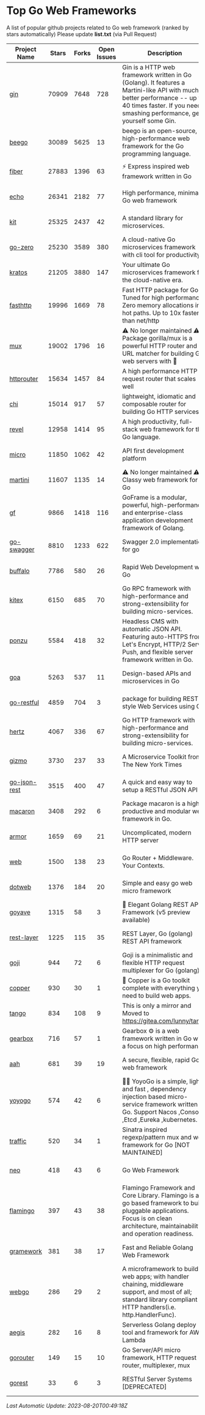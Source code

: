 # Top Go Web Frameworks
A list of popular github projects related to Go web framework (ranked by stars automatically)
Please update **list.txt** (via Pull Request)

| Project Name | Stars | Forks | Open Issues | Description | Last Commit |
| ------------ | ----- | ----- | ----------- | ----------- | ----------- |
| [gin](https://github.com/gin-gonic/gin) | 70909 | 7648 | 728 | Gin is a HTTP web framework written in Go (Golang). It features a Martini-like API with much better performance -- up to 40 times faster. If you need smashing performance, get yourself some Gin. | 2023-08-12 14:21:56 |
| [beego](https://github.com/beego/beego) | 30089 | 5625 | 13 | beego is an open-source, high-performance web framework for the Go programming language. | 2023-08-18 12:47:24 |
| [fiber](https://github.com/gofiber/fiber) | 27883 | 1396 | 63 | ⚡️ Express inspired web framework written in Go | 2023-08-19 16:31:38 |
| [echo](https://github.com/labstack/echo) | 26341 | 2182 | 77 | High performance, minimalist Go web framework | 2023-08-12 06:01:30 |
| [kit](https://github.com/go-kit/kit) | 25325 | 2437 | 42 | A standard library for microservices. | 2023-05-29 21:23:33 |
| [go-zero](https://github.com/zeromicro/go-zero) | 25230 | 3589 | 380 | A cloud-native Go microservices framework with cli tool for productivity. | 2023-08-19 14:17:24 |
| [kratos](https://github.com/go-kratos/kratos) | 21205 | 3880 | 147 | Your ultimate Go microservices framework for the cloud-native era. | 2023-08-08 05:17:27 |
| [fasthttp](https://github.com/valyala/fasthttp) | 19996 | 1669 | 78 | Fast HTTP package for Go. Tuned for high performance. Zero memory allocations in hot paths. Up to 10x faster than net/http | 2023-08-16 17:57:20 |
| [mux](https://github.com/gorilla/mux) | 19002 | 1796 | 16 | ⚠️ No longer maintained ⚠️  Package gorilla/mux is a powerful HTTP router and URL matcher for building Go web servers with 🦍 | 2023-08-17 15:29:52 |
| [httprouter](https://github.com/julienschmidt/httprouter) | 15634 | 1457 | 84 | A high performance HTTP request router that scales well | 2022-06-03 15:51:59 |
| [chi](https://github.com/go-chi/chi) | 15014 | 917 | 57 | lightweight, idiomatic and composable router for building Go HTTP services | 2023-08-08 19:06:48 |
| [revel](https://github.com/revel/revel) | 12958 | 1414 | 95 | A high productivity, full-stack web framework for the Go language. | 2022-04-12 20:53:30 |
| [micro](https://github.com/micro/micro) | 11850 | 1062 | 42 | API first development platform | 2023-07-28 18:28:23 |
| [martini](https://github.com/go-martini/martini) | 11607 | 1135 | 14 | ⚠️ No longer maintained ⚠️  Classy web framework for Go | 2017-01-21 21:58:54 |
| [gf](https://github.com/gogf/gf) | 9866 | 1418 | 116 | GoFrame is a modular, powerful, high-performance and enterprise-class application development framework of Golang.  | 2023-08-18 01:57:25 |
| [go-swagger](https://github.com/go-swagger/go-swagger) | 8810 | 1233 | 622 | Swagger 2.0 implementation for go | 2023-07-24 18:20:14 |
| [buffalo](https://github.com/gobuffalo/buffalo) | 7786 | 580 | 26 | Rapid Web Development w/ Go | 2023-01-26 15:34:17 |
| [kitex](https://github.com/cloudwego/kitex) | 6150 | 685 | 70 | Go RPC framework with high-performance and strong-extensibility for building micro-services. | 2023-08-15 06:03:51 |
| [ponzu](https://github.com/ponzu-cms/ponzu) | 5584 | 418 | 32 | Headless CMS with automatic JSON API. Featuring auto-HTTPS from Let's Encrypt, HTTP/2 Server Push, and flexible server framework written in Go. | 2020-01-02 00:14:32 |
| [goa](https://github.com/goadesign/goa) | 5263 | 537 | 11 | Design-based APIs and microservices in Go | 2023-08-18 00:17:05 |
| [go-restful](https://github.com/emicklei/go-restful) | 4859 | 704 | 3 | package for building REST-style Web Services using Go | 2023-08-19 07:17:29 |
| [hertz](https://github.com/cloudwego/hertz) | 4067 | 336 | 67 | Go HTTP framework with high-performance and strong-extensibility for building micro-services. | 2023-08-18 02:25:50 |
| [gizmo](https://github.com/nytimes/gizmo) | 3730 | 237 | 33 | A Microservice Toolkit from The New York Times | 2021-04-30 15:27:05 |
| [go-json-rest](https://github.com/ant0ine/go-json-rest) | 3515 | 400 | 47 | A quick and easy way to setup a RESTful JSON API | 2017-09-13 04:12:08 |
| [macaron](https://github.com/go-macaron/macaron) | 3408 | 292 | 6 | Package macaron is a high productive and modular web framework in Go. | 2023-08-07 03:07:21 |
| [armor](https://github.com/labstack/armor) | 1659 | 69 | 21 | Uncomplicated, modern HTTP server | 2019-08-03 18:10:09 |
| [web](https://github.com/gocraft/web) | 1500 | 138 | 23 | Go Router + Middleware. Your Contexts. | 2019-02-07 15:06:52 |
| [dotweb](https://github.com/devfeel/dotweb) | 1376 | 184 | 20 | Simple and easy go web micro framework | 2023-04-15 08:06:03 |
| [goyave](https://github.com/go-goyave/goyave) | 1315 | 58 | 3 | 🍐 Elegant Golang REST API Framework (v5 preview available) | 2023-06-09 14:22:05 |
| [rest-layer](https://github.com/rs/rest-layer) | 1225 | 115 | 35 | REST Layer, Go (golang) REST API framework | 2021-09-30 23:58:01 |
| [goji](https://github.com/goji/goji) | 944 | 72 | 6 | Goji is a minimalistic and flexible HTTP request multiplexer for Go (golang) | 2019-01-26 23:58:29 |
| [copper](https://github.com/gocopper/copper) | 930 | 30 | 1 | 🚀‏‏‎    ‎‏‏‎‏‏‎‎‎‎‎‎Copper is a Go toolkit complete with everything you need to build web apps. | 2023-08-17 19:12:35 |
| [tango](https://github.com/lunny/tango) | 834 | 108 | 9 | This is only a mirror and Moved to https://gitea.com/lunny/tango | 2019-05-17 03:31:10 |
| [gearbox](https://github.com/gogearbox/gearbox) | 716 | 57 | 1 | Gearbox :gear: is a web framework written in Go with a focus on high performance | 2022-09-21 00:20:37 |
| [aah](https://github.com/go-aah/aah) | 681 | 39 | 19 | A secure, flexible, rapid Go web framework | 2020-09-02 02:31:20 |
| [yoyogo](https://github.com/yoyofx/yoyogo) | 574 | 42 | 6 | 🦄🌈 YoyoGo is a simple, light and fast , dependency injection based micro-service framework written in Go. Support Nacos ,Consoul ,Etcd ,Eureka ,kubernetes. | 2023-05-06 03:13:09 |
| [traffic](https://github.com/gravityblast/traffic) | 520 | 34 | 1 | Sinatra inspired regexp/pattern mux and web framework for Go [NOT MAINTAINED] | 2015-11-26 21:31:07 |
| [neo](https://github.com/ivpusic/neo) | 418 | 43 | 6 | Go Web Framework | 2017-08-14 23:54:31 |
| [flamingo](https://github.com/i-love-flamingo/flamingo) | 397 | 43 | 38 | Flamingo Framework and Core Library. Flamingo is a go based framework to build pluggable applications. Focus is on clean architecture, maintainability and operation readiness. | 2023-08-18 14:18:30 |
| [gramework](https://github.com/gramework/gramework) | 381 | 38 | 17 | Fast and Reliable Golang Web Framework | 2023-01-24 23:49:42 |
| [webgo](https://github.com/bnkamalesh/webgo) | 286 | 29 | 2 | A microframework to build web apps; with handler chaining, middleware support, and most of all; standard library compliant HTTP handlers(i.e. http.HandlerFunc). | 2023-03-08 16:03:21 |
| [aegis](https://github.com/tmaiaroto/aegis) | 282 | 16 | 8 | Serverless Golang deploy tool and framework for AWS Lambda | 2019-07-28 17:59:41 |
| [gorouter](https://github.com/vardius/gorouter) | 149 | 15 | 10 | Go Server/API micro framework, HTTP request router, multiplexer, mux | 2022-10-28 23:16:55 |
| [gorest](https://github.com/tideland/gorest) | 33 | 6 | 3 | RESTful Server Systems [DEPRECATED] | 2017-11-10 13:00:37 |

*Last Automatic Update: 2023-08-20T00:49:18Z*